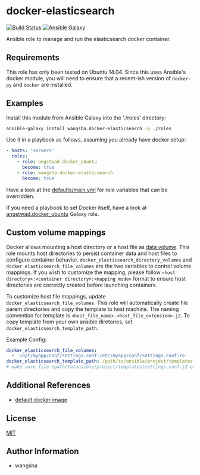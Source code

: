 docker-elasticsearch
============

[![Build Status](https://travis-ci.org/wangsha/docker-elasticsearch.svg?branch=master)](https://travis-ci.org/wangsha/docker-elasticsearch)
[![Ansible Galaxy](https://img.shields.io/badge/AnsibleGalaxy-wangsha.docker--elasticsearch-blue.svg)](https://galaxy.ansible.com/wangsha/docker-elasticsearch/)

Ansible role to manage and run the elasticsearch docker container.

Requirements
------------

This role has only been tested on Ubuntu 14.04. Since this uses Ansible's
docker module, you will need to ensure that a recent-ish version of `docker-py`
and `docker` are installed.

Examples
--------

Install this module from Ansible Galaxy into the './roles' directory:
```bash
ansible-galaxy install wangsha.docker-elasticsearch -p ./roles
```

Use it in a playbook as follows, assuming you already have docker setup:
```yaml
- hosts: 'servers'
  roles:
    - role: angstwad.docker_ubuntu
      become: true
    - role: wangsha.docker-elasticsearch
      become: true
```

Have a look at the [defaults/main.yml](defaults/main.yml) for role variables
that can be overridden.

If you need a playbook to set Docker itself, have a look at [angstwad.docker_ubuntu](https://github.com/angstwad/docker.ubuntu) Galaxy
role.



Custom volume mappings
----------------------
Docker allows mounting a host directory or a host file as [data volume](https://docs.docker.com/engine/userguide/containers/dockervolumes/).
This role mounts host directories to persist container data and host files to configure container behavior.
`docker_elasticsearch_directory_volumes` and `docker_elasticsearch_file_volumes` are the two variables to control volume mappings.
If you wish to customize the mapping, please follow `<host directory>:<container directory>:<mapping mode>` format
 to ensure host directories are correctly created before launching containers.
 
To customize host file mappings, update `docker_elasticsearch_file_volumes`. 
This role will automatically create file parent directories and copy the template 
to host machine. The naming convention for template is `<host_file_name>.<host_file_extension>.j2`.
To copy template from your own ansible diretories, set `docker_elasticsearch_template_path`.

Example Config:
```yaml
docker_elasticsearch_file_volumes:
  - '/opt/myapp/conf/settings.conf:/etc/myapp/conf/settings.conf:ro'
docker_elasticsearch_template_path: /path/to/ansible/project/templates
# make sure file /path/to/ansible/project/templates/settings.conf.j2 exists. 
```



Additional References
---------------------
- [default docker image](https://hub.docker.com/_/elasticsearch/)


License
-------

[MIT](LICENSE.txt)

Author Information
------------------

- wangsha
